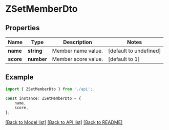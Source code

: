 # ZSetMemberDto


## Properties

Name | Type | Description | Notes
------------ | ------------- | ------------- | -------------
**name** | **string** | Member name value. | [default to undefined]
**score** | **number** | Member score value. | [default to 1]

## Example

```typescript
import { ZSetMemberDto } from './api';

const instance: ZSetMemberDto = {
    name,
    score,
};
```

[[Back to Model list]](../README.md#documentation-for-models) [[Back to API list]](../README.md#documentation-for-api-endpoints) [[Back to README]](../README.md)
